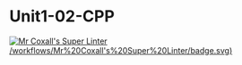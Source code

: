# Unit1-02-CPP
[![Mr Coxall's Super Linter](https://github.com/ICS3U-C-Programming-ZakG/Unit1-02-CPP)/workflows/Mr%20Coxall's%20Super%20Linter/badge.svg)](https://github.com/[<OWNER>/<REPOSITORY>](https://github.com/ICS3U-C-Programming-ZakG/Unit1-02-CPP)https://github.com/ICS3U-C-Programming-ZakG/Unit1-02-CPP/actions/)
